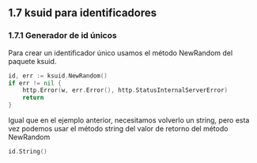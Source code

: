 ## 1.7 ksuid para identificadores

### 1.7.1 Generador de id únicos

Para crear un identificador único usamos el método NewRandom del paquete ksuid.

``` go
id, err := ksuid.NewRandom()
if err != nil {
    http.Error(w, err.Error(), http.StatusInternalServerError)
    return
}
```

Igual que en el ejemplo anterior, necesitamos volverlo un string, pero esta vez
podemos usar el método string del valor de retorno del método NewRandom

``` go
id.String()
```

